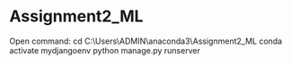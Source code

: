 # Assignment2_ML

Open command:
cd C:\Users\ADMIN\anaconda3\Assignment2_ML
conda activate mydjangoenv
python manage.py runserver